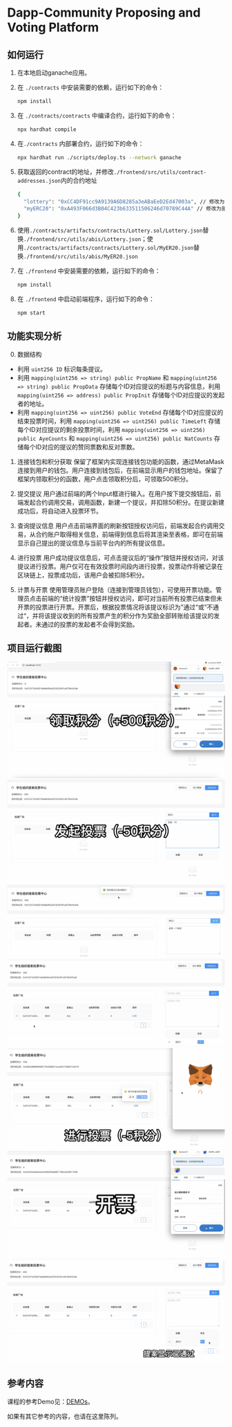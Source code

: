 
# Dapp-Community Proposing and Voting Platform

## 如何运行

1. 在本地启动ganache应用。

2. 在 `./contracts` 中安装需要的依赖，运行如下的命令：
    ```bash
    npm install
    ```
3. 在 `./contracts/contracts` 中编译合约，运行如下的命令：
    ```bash
    npx hardhat compile
    ```
4. 在`./contracts` 内部署合约，运行如下的命令：
    ```bash
    npx hardhat run ./scripts/deploy.ts --network ganache
    ```
5. 获取返回的contract的地址，并修改`./frontend/src/utils/contract-addresses.json`内的合约地址
    ```bash
    {
      "lottery": "0xCC4DF91cc9A9139A6D8285a3eABaEeD2Ed47003a", // 修改为部署得到的地址
      "myERC20": "0xA493F066d3B04C423b633511506246d70789C44A" // 修改为部署得到的地址
    }
    ```
6. 使用`./contracts/artifacts/contracts/Lottery.sol/Lottery.json`替换`./frontend/src/utils/abis/Lottery.json`；使用`./contracts/artifacts/contracts/Lottery.sol/MyER20.json`替换`./frontend/src/utils/abis/MyER20.json`
7. 在 `./frontend` 中安装需要的依赖，运行如下的命令：
    ```bash
    npm install
    ```
7. 在 `./frontend` 中启动前端程序，运行如下的命令：
    ```bash
    npm start
    ```

## 功能实现分析
0. 数据结构
  * 利用 `uint256 ID` 标识每条提议。
  * 利用 `mapping(uint256 => string) public PropName` 和 `mapping(uint256 => string) public PropData` 存储每个ID对应提议的标题与内容信息，利用 `mapping(uint256 => address) public PropInit` 存储每个ID对应提议的发起者的地址。
  * 利用 `mapping(uint256 => uint256) public VoteEnd` 存储每个ID对应提议的结束投票时间，利用 `mapping(uint256 => uint256) public TimeLeft`  存储每个ID对应提议的剩余投票时间，利用 `mapping(uint256 => uint256) public AyeCounts` 和 `mapping(uint256 => uint256) public NatCounts` 存储每个ID对应的提议的赞同票数和反对票数。
1. 连接钱包和积分获取
保留了框架内实现连接钱包功能的函数，通过MetaMask连接到用户的钱包。用户连接到钱包后，在前端显示用户的钱包地址。保留了框架内领取积分的函数，用户点击领取积分后，可领取500积分。

2. 提交提议
用户通过前端的两个Input框进行输入。在用户按下提交按钮后，前端发起合约调用交易，调用函数，新建一个提议，并扣除50积分。在提议新建成功后，将自动进入投票环节。

3. 查询提议信息
用户点击前端界面的刷新按钮授权访问后，前端发起合约调用交易，从合约账户取得相关信息，前端得到信息后将其渲染至表格，即可在前端显示自己提出的提议信息与当前平台内的所有提议信息。

4. 进行投票
用户成功提议信息后，可点击提议后的“操作”按钮并授权访问，对该提议进行投票。用户仅可在有效投票时间段内进行投票，投票动作将被记录在区块链上，投票成功后，该用户会被扣除5积分。

5. 计票与开票
使用管理员账户登陆（连接到管理员钱包），可使用开票功能。管理员点击前端的“统计投票”按钮并授权访问，即可对当前所有投票已结束但未开票的投票进行开票。开票后，根据投票情况将该提议标识为”通过“或”不通过“，并将该提议收到的所有投票产生的积分作为奖励全部转账给该提议的发起者。未通过的投票的发起者不会得到奖励。


## 项目运行截图

![1](./readmeResources/1.png)
![1](./readmeResources/2.png)
![1](./readmeResources/3.png)
![1](./readmeResources/4.png)
![1](./readmeResources/5.png)
![1](./readmeResources/6.png)
![1](./readmeResources/7.png)
## 参考内容

课程的参考Demo见：[DEMOs](https://github.com/LBruyne/blockchain-course-demos)。

如果有其它参考的内容，也请在这里陈列。
